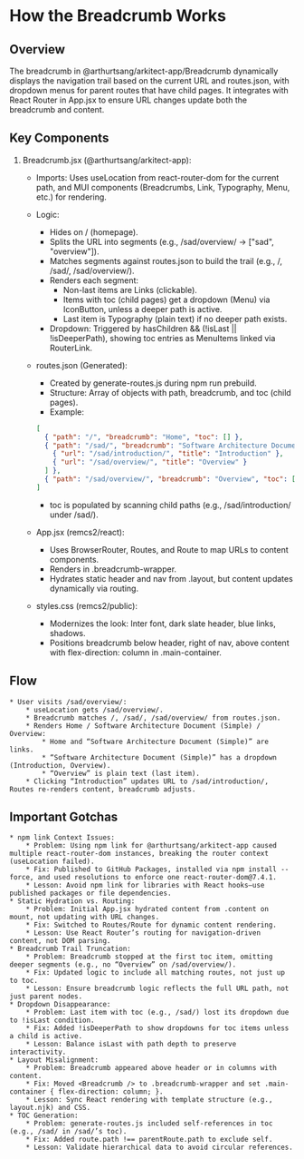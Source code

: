 # How the Breadcrumb Works

## Overview

The breadcrumb in @arthurtsang/arkitect-app/Breadcrumb dynamically displays the navigation trail based on the current URL and routes.json, with dropdown menus for parent routes that have child pages. It integrates with React Router in App.jsx to ensure URL changes update both the breadcrumb and content.

## Key Components

1. Breadcrumb.jsx (@arthurtsang/arkitect-app):
    * Imports: Uses useLocation from react-router-dom for the current path, and MUI components (Breadcrumbs, Link, Typography, Menu, etc.) for rendering.
    * Logic:
        * Hides on / (homepage).
        * Splits the URL into segments (e.g., /sad/overview/ → ["sad", "overview"]).
        * Matches segments against routes.json to build the trail (e.g., /, /sad/, /sad/overview/).
        * Renders each segment:
            * Non-last items are Links (clickable).
            * Items with toc (child pages) get a dropdown (Menu) via IconButton, unless a deeper path is active.
            * Last item is Typography (plain text) if no deeper path exists.
        * Dropdown: Triggered by hasChildren && (!isLast || !isDeeperPath), showing toc entries as MenuItems linked via RouterLink.
    * routes.json (Generated):
        * Created by generate-routes.js during npm run prebuild.
        * Structure: Array of objects with path, breadcrumb, and toc (child pages).
        * Example:

        ```json
        [
          { "path": "/", "breadcrumb": "Home", "toc": [] },
          { "path": "/sad/", "breadcrumb": "Software Architecture Document (Simple)", "toc": [
            { "url": "/sad/introduction/", "title": "Introduction" },
            { "url": "/sad/overview/", "title": "Overview" }
          ] },
          { "path": "/sad/overview/", "breadcrumb": "Overview", "toc": [] }
        ]
        ```

        * toc is populated by scanning child paths (e.g., /sad/introduction/ under /sad/).
    * App.jsx (remcs2/react):
        * Uses BrowserRouter, Routes, and Route to map URLs to content components.
        * Renders <Breadcrumb routes={routes} /> in .breadcrumb-wrapper.
        * Hydrates static header and nav from .layout, but content updates dynamically via routing.
    * styles.css (remcs2/public):
        * Modernizes the look: Inter font, dark slate header, blue links, shadows.
        * Positions breadcrumb below header, right of nav, above content with flex-direction: column in .main-container.

## Flow

    * User visits /sad/overview/:
        * useLocation gets /sad/overview/.
        * Breadcrumb matches /, /sad/, /sad/overview/ from routes.json.
        * Renders Home / Software Architecture Document (Simple) / Overview:
            * Home and “Software Architecture Document (Simple)” are links.
            * “Software Architecture Document (Simple)” has a dropdown (Introduction, Overview).
            * “Overview” is plain text (last item).
        * Clicking “Introduction” updates URL to /sad/introduction/, Routes re-renders content, breadcrumb adjusts.

## Important Gotchas

    * npm link Context Issues:
        * Problem: Using npm link for @arthurtsang/arkitect-app caused multiple react-router-dom instances, breaking the router context (useLocation failed).
        * Fix: Published to GitHub Packages, installed via npm install --force, and used resolutions to enforce one react-router-dom@7.4.1.
        * Lesson: Avoid npm link for libraries with React hooks—use published packages or file dependencies.
    * Static Hydration vs. Routing:
        * Problem: Initial App.jsx hydrated content from .content on mount, not updating with URL changes.
        * Fix: Switched to Routes/Route for dynamic content rendering.
        * Lesson: Use React Router’s routing for navigation-driven content, not DOM parsing.
    * Breadcrumb Trail Truncation:
        * Problem: Breadcrumb stopped at the first toc item, omitting deeper segments (e.g., no “Overview” on /sad/overview/).
        * Fix: Updated logic to include all matching routes, not just up to toc.
        * Lesson: Ensure breadcrumb logic reflects the full URL path, not just parent nodes.
    * Dropdown Disappearance:
        * Problem: Last item with toc (e.g., /sad/) lost its dropdown due to !isLast condition.
        * Fix: Added !isDeeperPath to show dropdowns for toc items unless a child is active.
        * Lesson: Balance isLast with path depth to preserve interactivity.
    * Layout Misalignment:
        * Problem: Breadcrumb appeared above header or in columns with content.
        * Fix: Moved <Breadcrumb /> to .breadcrumb-wrapper and set .main-container { flex-direction: column; }.
        * Lesson: Sync React rendering with template structure (e.g., layout.njk) and CSS.
    * TOC Generation:
        * Problem: generate-routes.js included self-references in toc (e.g., /sad/ in /sad/’s toc).
        * Fix: Added route.path !== parentRoute.path to exclude self.
        * Lesson: Validate hierarchical data to avoid circular references.